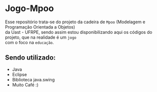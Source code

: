 # Jogo-Mpoo
  
Esse repositório trata-se do projeto da cadeira de `Mpoo` (Modelagem e Programação Orientada a Objetos)  
da Uast - UFRPE, sendo assim estou disponibilizando aqui os códigos do projeto, que na realidade é um `jogo`  
com o foco na `educação`.  
  
## Sendo utilizado:
  
- Java
- Eclipse
- Biblioteca java.swing
- Muito Café :)
